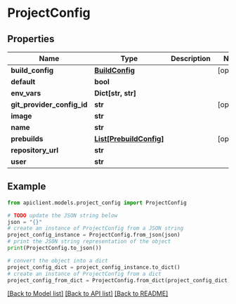 # ProjectConfig


## Properties

Name | Type | Description | Notes
------------ | ------------- | ------------- | -------------
**build_config** | [**BuildConfig**](BuildConfig.md) |  | [optional] 
**default** | **bool** |  | 
**env_vars** | **Dict[str, str]** |  | 
**git_provider_config_id** | **str** |  | [optional] 
**image** | **str** |  | 
**name** | **str** |  | 
**prebuilds** | [**List[PrebuildConfig]**](PrebuildConfig.md) |  | [optional] 
**repository_url** | **str** |  | 
**user** | **str** |  | 

## Example

```python
from apiclient.models.project_config import ProjectConfig

# TODO update the JSON string below
json = "{}"
# create an instance of ProjectConfig from a JSON string
project_config_instance = ProjectConfig.from_json(json)
# print the JSON string representation of the object
print(ProjectConfig.to_json())

# convert the object into a dict
project_config_dict = project_config_instance.to_dict()
# create an instance of ProjectConfig from a dict
project_config_from_dict = ProjectConfig.from_dict(project_config_dict)
```
[[Back to Model list]](../README.md#documentation-for-models) [[Back to API list]](../README.md#documentation-for-api-endpoints) [[Back to README]](../README.md)


